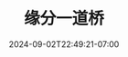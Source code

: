 ---
title: 缘分一道桥
date: 2024-09-02T22:49:21-07:00
draft: false
location: 
img_url: https://cdn-image2.fengrin.me/2024-09-03-yuanfenyidaoqiao.jpeg
original_fn: ""
tags:
- MV

---